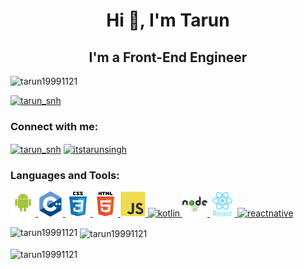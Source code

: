<h1 align="center">Hi 👋, I'm Tarun</h1>
<h2 align="center">I'm a Front-End Engineer</h2>

<p align="left"> <img src="https://komarev.com/ghpvc/?username=tarun19991121&label=Profile%20views&color=0e75b6&style=flat" alt="tarun19991121" /> </p>

<p align="left"> <a href="https://twitter.com/tarun_snh" target="blank"><img src="https://img.shields.io/twitter/follow/tarun_snh?logo=twitter&style=for-the-badge" alt="tarun_snh" /></a> </p>

<h3 align="left">Connect with me:</h3>
<p align="left">
<a href="https://twitter.com/tarun_snh" target="blank"><img align="center" src="https://raw.githubusercontent.com/rahuldkjain/github-profile-readme-generator/master/src/images/icons/Social/twitter.svg" alt="tarun_snh" height="30" width="40" /></a>
<a href="https://instagram.com/itstarunsingh" target="blank"><img align="center" src="https://raw.githubusercontent.com/rahuldkjain/github-profile-readme-generator/master/src/images/icons/Social/instagram.svg" alt="itstarunsingh" height="30" width="40" /></a>
</p>

<h3 align="left">Languages and Tools:</h3>
<p align="left"> <a href="https://developer.android.com" target="_blank" rel="noreferrer"> <img src="https://raw.githubusercontent.com/devicons/devicon/master/icons/android/android-original-wordmark.svg" alt="android" width="40" height="40"/> </a> <a href="https://www.w3schools.com/cpp/" target="_blank" rel="noreferrer"> <img src="https://raw.githubusercontent.com/devicons/devicon/master/icons/cplusplus/cplusplus-original.svg" alt="cplusplus" width="40" height="40"/> </a> <a href="https://www.w3schools.com/css/" target="_blank" rel="noreferrer"> <img src="https://raw.githubusercontent.com/devicons/devicon/master/icons/css3/css3-original-wordmark.svg" alt="css3" width="40" height="40"/> </a> <a href="https://www.w3.org/html/" target="_blank" rel="noreferrer"> <img src="https://raw.githubusercontent.com/devicons/devicon/master/icons/html5/html5-original-wordmark.svg" alt="html5" width="40" height="40"/> </a> <a href="https://developer.mozilla.org/en-US/docs/Web/JavaScript" target="_blank" rel="noreferrer"> <img src="https://raw.githubusercontent.com/devicons/devicon/master/icons/javascript/javascript-original.svg" alt="javascript" width="40" height="40"/> </a> <a href="https://kotlinlang.org" target="_blank" rel="noreferrer"> <img src="https://www.vectorlogo.zone/logos/kotlinlang/kotlinlang-icon.svg" alt="kotlin" width="40" height="40"/> </a> <a href="https://nodejs.org" target="_blank" rel="noreferrer"> <img src="https://raw.githubusercontent.com/devicons/devicon/master/icons/nodejs/nodejs-original-wordmark.svg" alt="nodejs" width="40" height="40"/> </a> <a href="https://reactjs.org/" target="_blank" rel="noreferrer"> <img src="https://raw.githubusercontent.com/devicons/devicon/master/icons/react/react-original-wordmark.svg" alt="react" width="40" height="40"/> </a> <a href="https://reactnative.dev/" target="_blank" rel="noreferrer"> <img src="https://reactnative.dev/img/header_logo.svg" alt="reactnative" width="40" height="40"/> </a> </p>

<p><img align="left" src="https://github-readme-stats.vercel.app/api/top-langs?username=tarun19991121&show_icons=true&locale=en&layout=compact" alt="tarun19991121" /></p>

<p>&nbsp;<img align="center" src="https://github-readme-stats.vercel.app/api?username=tarun19991121&show_icons=true&locale=en" alt="tarun19991121" /></p>

<p><img align="center" src="https://github-readme-streak-stats.herokuapp.com/?user=tarun19991121&" alt="tarun19991121" /></p>
